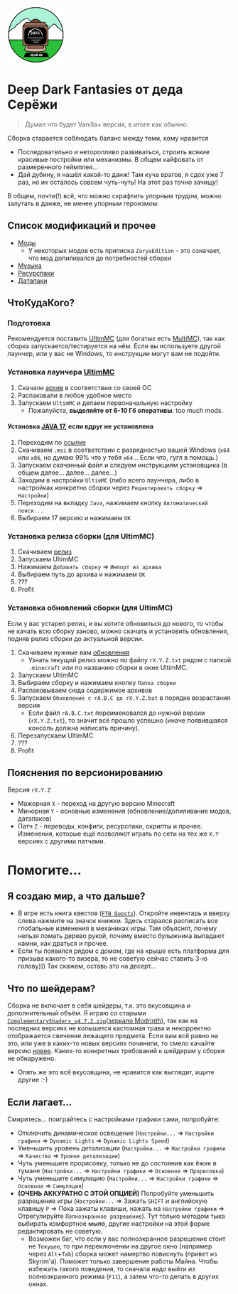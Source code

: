 ![Логотип Z@RYA](.minecraft/icon.png)
# Deep Dark Fantasies от деда Серёжи
> Думал что будет Vanilla+ версия, в итоге как обычно.

Сборка старается соблюдать баланс между теми, кому нравится
- Последовательно и неторопливо развиваться, строить всякие красивые постройки или механизмы. В общем кайфовать от размеренного геймплея...
- Дай дубину, я нашёл какой-то данж! Там куча врагов, я сдох уже 7 раз, но их осталось совсем чуть-чуть! На этот раз точно зачищу!

В общем, почти(!) всё, что можно скрафтить упорным трудом, можно залутать в данже, не менее упорным героизмом.

## Список модификаций и прочее

- [Моды](.minecraft/mods/MODLIST.md)
    - У некоторых модов есть приписка `ZaryaEdition` - это означает, что мод допиливался до потребностей сборки
- [Музыка](.minecraft/config/MusicTriggers/songs/MUSICLIST.md)
- [Ресурспаки](.minecraft/resourcepacks/RESOURCEPACKLIST.md)
- [Датапаки](.minecraft/global_packs/required_data/DATAPACKLIST.md)

## ЧтоКудаКого?

### Подготовка
Рекомендуется поставить [UltimMC](https://github.com/UltimMC/Launcher?tab=readme-ov-file#downloading) (для богатых есть [MultiMC](https://multimc.org/)), так как сборка запускается/тестируется на нём.
Если вы используете другой лаунчер, или у вас не Windows, то инструкции могут вам не подойти.

### Установка лаунчера [UltimMC](https://github.com/UltimMC/Launcher?tab=readme-ov-file#downloading)
1. Скачали [архив](https://nightly.link/UltimMC/Launcher/workflows/main/develop) в соответствии со своей ОС
2. Распаковали в любое удобное место
3. Запускаем `UltimMC` и делаем первоначальную настройку
    - Пожалуйста, **выделяйте от 6-10 Гб оперативы**. too much mods.

#### Установка [JAVA 17](https://adoptium.net/temurin/releases/?version=17&os=windows&package=jdk), если вдруг не установлена
1. Переходим по [ссылке](https://adoptium.net/temurin/releases/?version=17&os=windows&package=jdk)
2. Cкачиваем `.msi` в соответствии с разрядностью вашей Windows (`x64` или `x86`, но думаю 99% что у тебя `x64`... Если что, гугл в помощь.)
3. Запускаем скачанный файл и следуем инструкциям установщика (в общем далее... далее... далее...)
4. Заходим в настройки `UltimMC` (либо всего лаунчера, либо в настройках конкретно сборки через `Редактировать сборку` => `Настройки`)
5. Переходим на вкладку `Java`, нажимаем кнопку `Автоматический поиск...`
6. Выбираем 17 версию и нажимаем `OK`

### Установка релиза сборки (для UltimMC)
1. Скачиваем [релиз](https://mega.nz/folder/cxt2TQYA#IjXcz29KzdS_Irkl7ay56A)
2. Запускаем UltimMC
3. Нажимаем `Добавить сборку` => `Импорт из архива`
4. Выбираем путь до архива и нажимаем `OK`
5. ???
6. Profit

### Установка обновлений сборки (для UltimMC)
Если у вас устарел релиз, и вы хотите обновиться до нового, то чтобы не качать всю сборку заново, можно скачать и установить обновления, подняв релиз сборки до актуальной версии.
1. Скачиваем нужные вам [обновления](https://mega.nz/folder/41tWHSJQ#rvc9d_8c_dLBVYyKy3L40g)
    - Узнать текущий релиз можно по файлу `rX.Y.Z.txt` рядом с папкой `.minecraft` или по названию сборки в окне UltimMC.
2. Запускаем UltimMC
3. Выбираем сборку и нажимаем кнопку `Папка сборки`
4. Распаковываем сюда содержимое архивов
5. Запускаем `Обновление с rA.B.C до rX.Y.Z.bat` в порядке возрастания версии
    - Если файл `rA.B.C.txt` переименовался до нужной версии (`rX.Y.Z.txt`), то значит всё прошло успешно (иначе появившаяся консоль должна написать причину).
6. Перезапускаем UltimMC
7. ???
8. Profit

## Пояснения по версионированию
Версия `rX.Y.Z`
- Мажорная `X` - переход на другую версию Minecraft
- Минорная `Y` - основные изменения (обновление/допиливание модов, датапаков)
- Патч `Z` - переводы, конфиги, ресурспаки, скрипты и прочее. Изменения, которые ещё позволяют играть по сети на тех же `X.Y` версиях с другими патчами.

# Помогите...

## Я создаю мир, а что дальше?
- В игре есть книга квестов ([`FTB Quests`](https://www.curseforge.com/minecraft/mc-mods/ftb-quests-forge)). Откройте инвентарь и вверху слева нажмите на значок книжки. Здесь старался расписать все глобальные изменения в механиках игры. Там объяснят, почему нельзя ломать дерево рукой, почему вместо булыжника выпадают камни, как драться и прочее.
- Если ты появился рядом с домом, где на крыше есть платформа для призыва какого-то визера, то не советую сейчас ставить 3-ю голову))) Так скажем, оставь это на десерт...

## Что по шейдерам?
Сборка не включает в себя шейдеры, т.к. это вкусовщина и дополнительный объём. Я играю со старыми [`ComplementaryShaders_v4.7.2.zip`](https://www.curseforge.com/minecraft/shaders/complementary-unbound/files/4570482)([зеркало Modrinth](https://modrinth.com/shader/complementary-unbound/version/v4.7.2)), так как на последних версиях не колышется кастомная трава и некорректно отображается свечение лежащего предмета. Если вам всё равно на это, или уже в каких-то новых версиях починили, то смело качайте версию [новее](https://www.complementary.dev/shaders/). Каких-то конкретных требований к шейдерам у сборки не обнаружено.
- Опять же это всё вкусовщина, не нравится как выглядит, ищите другие :-)

## Если лагает...
Смиритесь... поиграйтесь с настройками графики сами, попробуйте:
- Отключить динамическое освещение (`Настройки...` => `Настройки графики` => `Dynamic Lights` => `Dynamic Lights Speed`)
- Уменьшить уровень детализации (`Настройки...` => `Настройки графики` => `Качество` => `Уровни детализации`)
- Чуть уменьшите прорисовку, только не до состояния как ёжик в тумане (`Настройки...` => `Настройки графики` => `Основное` => `Прорисовка`)
- Чуть уменьшите симуляцию (`Настройки...` => `Настройки графики` => `Основное` => `Симуляция`)
- **(ОЧЕНЬ АККУРАТНО С ЭТОЙ ОПЦИЕЙ)** Попробуйте уменьшить разрешение игры (`Настройки...` => Зажать `SHIFT` и английскую клавишу `P` => Пока зажаты клавиши, нажать на `Настройки графики` => Отрегулируйте `Полноэкранное разрешение`). Тут только методом тыка выбирать комфортное ~~мыло~~, другие настройки на этой форме редактировать не советую.
    - Возможен баг, что если у вас полноэкранное разрешение стоит не `Текущее`, то при переключении на другое окно (например через `Alt`+`Tab`) сборка может намертво повиснуть (привет из Skyrim'а). Поможет только завершение работы Майна. Чтобы избежать такого поведения, то сначала надо выйти из полноэкранного режима (`F11`), а затем что-то делать в других окнах.